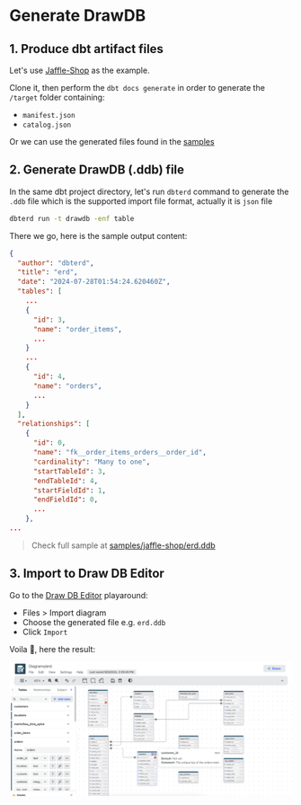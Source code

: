 # Generate DrawDB

## 1. Produce dbt artifact files

Let's use [Jaffle-Shop](https://github.com/dbt-labs/jaffle-shop) as the example.

Clone it, then perform the `dbt docs generate` in order to generate the `/target` folder containing:

- `manifest.json`
- `catalog.json`

Or we can use the generated files found in the [samples](https://github.com/datnguye/dbterd/tree/main/samples/jaffle-shop)

## 2. Generate DrawDB (.ddb) file

In the same dbt project directory, let's run `dbterd` command to generate the `.ddb` file which is the supported import file format, actually it is `json` file

```bash
dbterd run -t drawdb -enf table
```

There we go, here is the sample output content:

```json
{
  "author": "dbterd",
  "title": "erd",
  "date": "2024-07-28T01:54:24.620460Z",
  "tables": [
    ...
    {
      "id": 3,
      "name": "order_items",
      ...
    }
    ...
    {
      "id": 4,
      "name": "orders",
      ...
    }
  ],
  "relationships": [
    {
      "id": 0,
      "name": "fk__order_items_orders__order_id",
      "cardinality": "Many to one",
      "startTableId": 3,
      "endTableId": 4,
      "startFieldId": 1,
      "endFieldId": 0,
      ...
    },
...
```

> Check full sample at [samples/jaffle-shop/erd.ddb](https://github.com/datnguye/dbterd/blob/main/samples/jaffle-shop/erd.ddb)

## 3. Import to Draw DB Editor

Go to the [Draw DB Editor](https://drawdb.vercel.app/editor) playaround:

- Files > Import diagram
- Choose the generated file e.g. `erd.ddb`
- Click `Import`

Voila 🎉, here the result:

![import-ddb.png](./../../../assets/images/import-ddb.png)
